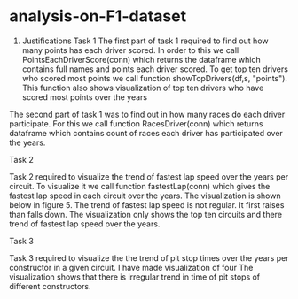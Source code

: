 # analysis-on-F1-dataset

1) Justifications 
Task 1
The first part of task 1 required to find out how many points has each driver scored. In order to this we call PointsEachDriverScore(conn) which returns the dataframe which contains full names and points each driver scored. To get top ten drivers who scored most points we call function showTopDrivers(df,s, "points"). This function also shows visualization of top ten drivers who have scored most points over the years
 

The second part of task 1 was to find out in how many races do each driver participate. For this we call function RacesDriver(conn) which returns dataframe which contains count of races each driver has participated over the years.
 

Task 2

Task 2 required to visualize the trend of fastest lap speed over the years per circuit. To visualize it we call function fastestLap(conn) which gives the fastest lap speed in each circuit over the years. The visualization is shown below in figure 5. The trend of fastest lap speed is not regular. It first raises than falls down. The visualization only shows the top ten circuits and there trend of fastest lap speed over the years.
 
Task 3

Task 3 required to visualize the the trend of pit stop times over the years per constructor in a given circuit.  I have made visualization of four The visualization shows that there is irregular trend in time of pit stops of different constructors.
